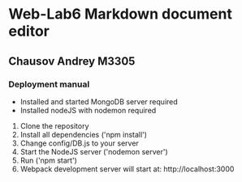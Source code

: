 # Web-Lab6 Markdown document editor

## Chausov Andrey M3305

### Deployment manual
* Installed and started MongoDB server required
* Installed nodeJS with nodemon required

1) Clone the repository
2) Install all dependencies ('npm install')
3) Change config/DB.js to your server
4) Start the NodeJS server ('nodemon server')
5) Run ('npm start')
6) Webpack development server will start at: http://localhost:3000


